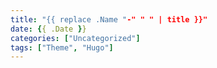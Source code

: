 ```yaml
---
title: "{{ replace .Name "-" " " | title }}"
date: {{ .Date }}
categories: ["Uncategorized"]
tags: ["Theme", "Hugo"]
---
```


